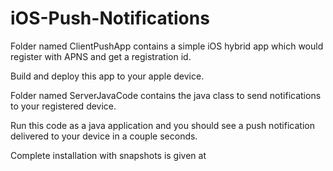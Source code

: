 # iOS-Push-Notifications

Folder named ClientPushApp contains a simple iOS hybrid app which would register with APNS and get a registration id.

Build and deploy this app to your apple device.

Folder named ServerJavaCode contains the java class to send notifications to your registered device.

Run this code as a java application and you should see a push notification delivered to your device in a couple seconds.

Complete installation with snapshots is given at 
